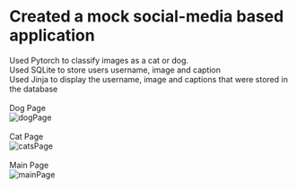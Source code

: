 # Created a mock social-media based application 
Used Pytorch to classify images as a cat or dog. 
<br> Used SQLite to store users username, image and caption
<br> Used Jinja to display the username, image and captions that were stored in the database
<br><br>
Dog Page <br>
![dogPage](https://user-images.githubusercontent.com/53010808/128254029-968a5994-12b2-4bfb-ad6e-b9edca3de458.PNG)
<br><br>
Cat Page <br>
![catsPage](https://user-images.githubusercontent.com/53010808/128254110-34a96a0f-e03a-4c14-9d2c-7b6473c720a7.PNG)
<br><br>
Main Page <br>
![mainPage](https://user-images.githubusercontent.com/53010808/128254133-4f42f8ce-c981-4bad-b22c-949f29e294c1.PNG)

